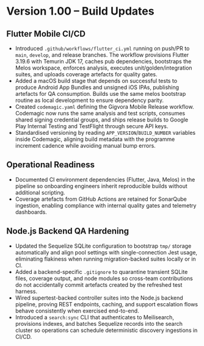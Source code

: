 # Version 1.00 – Build Updates

## Flutter Mobile CI/CD
- Introduced `.github/workflows/flutter_ci.yml` running on push/PR to `main`, `develop`, and release branches. The workflow provisions Flutter 3.19.6 with Temurin JDK 17, caches pub dependencies, bootstraps the Melos workspace, enforces analysis, executes unit/golden/integration suites, and uploads coverage artefacts for quality gates.
- Added a macOS build stage that depends on successful tests to produce Android App Bundles and unsigned iOS IPAs, publishing artefacts for QA consumption. Builds use the same melos bootstrap routine as local development to ensure dependency parity.
- Created `codemagic.yaml` defining the Gigvora Mobile Release workflow. Codemagic now runs the same analysis and test scripts, consumes shared signing credential groups, and ships release builds to Google Play Internal Testing and TestFlight through secure API keys.
- Standardised versioning by reading `APP_VERSION`/`BUILD_NUMBER` variables inside Codemagic, aligning build metadata with the programme increment cadence while avoiding manual bump errors.

## Operational Readiness
- Documented CI environment dependencies (Flutter, Java, Melos) in the pipeline so onboarding engineers inherit reproducible builds without additional scripting.
- Coverage artefacts from GitHub Actions are retained for SonarQube ingestion, enabling compliance with internal quality gates and telemetry dashboards.

## Node.js Backend QA Hardening
- Updated the Sequelize SQLite configuration to bootstrap `tmp/` storage automatically and align pool settings with single-connection Jest usage, eliminating flakiness when running migration-backed suites locally or in CI.
- Added a backend-specific `.gitignore` to quarantine transient SQLite files, coverage output, and node modules so cross-team contributions do not accidentally commit artefacts created by the refreshed test harness.
- Wired supertest-backed controller suites into the Node.js backend pipeline, proving REST endpoints, caching, and support escalation flows behave consistently when exercised end-to-end.
- Introduced a `search:sync` CLI that authenticates to Meilisearch, provisions indexes, and batches Sequelize records into the search cluster so operations can schedule deterministic discovery ingestions in CI/CD.
